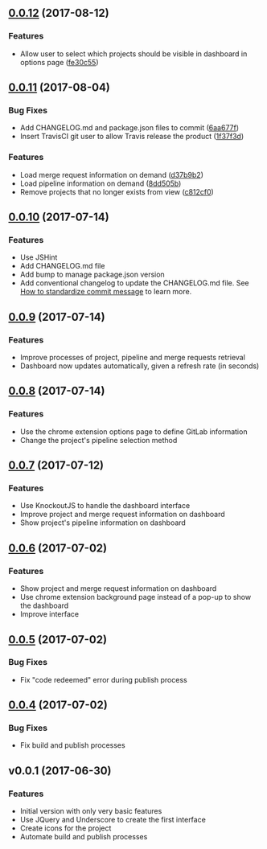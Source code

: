 <a name="0.0.12"></a>
## [0.0.12](https://github.com/brunabxs/gitlab-dashboard/compare/v0.0.11...v0.0.12) (2017-08-12)


### Features

* Allow user to select which projects should be visible in dashboard in options page ([fe30c55](https://github.com/brunabxs/gitlab-dashboard/commit/fe30c55))



<a name="0.0.11"></a>
## [0.0.11](https://github.com/brunabxs/gitlab-dashboard/compare/v0.0.10...v0.0.11) (2017-08-04)


### Bug Fixes

* Add CHANGELOG.md and package.json files to commit ([6aa677f](https://github.com/brunabxs/gitlab-dashboard/commit/6aa677f))
* Insert TravisCI git user to allow Travis release the product ([1f37f3d](https://github.com/brunabxs/gitlab-dashboard/commit/1f37f3d))


### Features

* Load merge request information on demand ([d37b9b2](https://github.com/brunabxs/gitlab-dashboard/commit/d37b9b2))
* Load pipeline information on demand ([8dd505b](https://github.com/brunabxs/gitlab-dashboard/commit/8dd505b))
* Remove projects that no longer exists from view ([c812cf0](https://github.com/brunabxs/gitlab-dashboard/commit/c812cf0))



<a name="0.0.10"></a>
## [0.0.10](https://github.com/brunabxs/gitlab-dashboard/compare/v0.0.9...v0.0.10) (2017-07-14)


### Features

* Use JSHint
* Add CHANGELOG.md file
* Add bump to manage package.json version
* Add conventional changelog to update the CHANGELOG.md file. See [How to standardize commit message](https://conventionalcommits.org/) to learn more.



<a name="v0.0.9"></a>
##  [0.0.9](https://github.com/brunabxs/gitlab-dashboard/compare/v0.0.8...v0.0.9) (2017-07-14)


### Features

* Improve processes of project, pipeline and merge requests retrieval
* Dashboard now updates automatically, given a refresh rate (in seconds)



<a name="v0.0.8"></a>
##  [0.0.8](https://github.com/brunabxs/gitlab-dashboard/compare/v0.0.7...v0.0.8) (2017-07-14)


### Features

* Use the chrome extension options page to define GitLab information
* Change the project's pipeline selection method 



<a name="v0.0.7"></a>
##  [0.0.7](https://github.com/brunabxs/gitlab-dashboard/compare/v0.0.6...v0.0.7) (2017-07-12)


### Features

* Use KnockoutJS to handle the dashboard interface
* Improve project and merge request information on dashboard
* Show project's pipeline information on dashboard



<a name="v0.0.6"></a>
##  [0.0.6](https://github.com/brunabxs/gitlab-dashboard/compare/v0.0.5...v0.0.6) (2017-07-02)


### Features

* Show project and merge request information on dashboard
* Use chrome extension background page instead of a pop-up to show the dashboard
* Improve interface



<a name="v0.0.5"></a>
##  [0.0.5](https://github.com/brunabxs/gitlab-dashboard/compare/v0.0.4...v0.0.5) (2017-07-02)


### Bug Fixes

* Fix "code redeemed" error during publish process



<a name="v0.0.4"></a>
##  [0.0.4](https://github.com/brunabxs/gitlab-dashboard/compare/v0.0.1...v0.0.4) (2017-07-02)


### Bug Fixes

* Fix build and publish processes



<a name="v0.0.1"></a>
## v0.0.1 (2017-06-30)


### Features

* Initial version with only very basic features
* Use JQuery and Underscore to create the first interface
* Create icons for the project
* Automate build and publish processes
